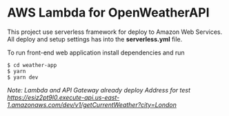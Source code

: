 # AWS Lambda for OpenWeatherAPI
This project use serverless framework for deploy to Amazon Web Services. All deploy and setup settings has into the **serverless.yml** file. 

To run front-end web application install dependencies and run
```
$ cd weather-app
$ yarn
$ yarn dev
```

*Note: Lambda and API Gateway already deploy 
Address for test https://esiz2pt9l0.execute-api.us-east-1.amazonaws.com/dev/v1/getCurrentWeather?city=London*
